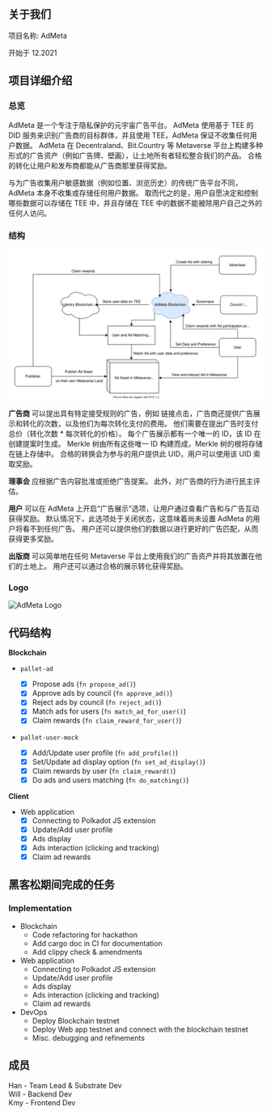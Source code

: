 ## 关于我们

项目名称: AdMeta

开始于 12.2021

## 项目详细介绍

### 总览

AdMeta 是一个专注于隐私保护的元宇宙广告平台。 AdMeta 使用基于 TEE 的 DID 服务来识别广告商的目标群体，并且使用 TEE，AdMeta 保证不收集任何用户数据。 AdMeta 在 Decentraland、Bit.Country 等 Metaverse 平台上构建多种形式的广告资产（例如广告牌、壁画），让土地所有者轻松整合我们的产品。 合格的转化让用户和发布商都能从广告商那里获得奖励。

与为广告收集用户敏感数据（例如位置、浏览历史）的传统广告平台不同，AdMeta 本身不收集或存储任何用户数据。 取而代之的是，用户自愿决定和控制哪些数据可以存储在 TEE 中，并且存储在 TEE 中的数据不能被除用户自己之外的任何人访问。

### 结构

![AdMeta Architecture](https://raw.githubusercontent.com/h4n0/gists/master/admeta/admeta_architecture.svg)

**广告商** 可以提出具有特定接受规则的广告，例如 链接点击，广告商还提供广告展示和转化的次数，以及他们为每次转化支付的费用。 他们需要在提出广告时支付总价（转化次数 \* 每次转化的价格）。 每个广告展示都有一个唯一的 ID，该 ID 在创建提案时生成。 Merkle 树由所有这些唯一 ID 构建而成，Merkle 树的根将存储在链上存储中。 合格的转换会为参与的用户提供此 UID，用户可以使用该 UID 索取奖励。

**理事会** 应根据广告内容批准或拒绝广告提案。 此外，对广告商的行为进行民主评估。

**用户** 可以在 AdMeta 上开启“广告展示”选项，让用户通过查看广告和与广告互动获得奖励。 默认情况下，此选项处于关闭状态，这意味着尚未设置 AdMeta 的用户将看不到任何广告。 用户还可以提供他们的数据以进行更好的广告匹配，从而获得更多奖励。

**出版商** 可以简单地在任何 Metaverse 平台上使用我们的广告资产并将其放置在他们的土地上。 用户还可以通过合格的展示转化获得奖励。

### Logo

![AdMeta Logo](https://raw.githubusercontent.com/AdMetaNetwork/hackathon-2022-summer/main/teams/16-AdMeta/docs/logo_square_whitebg.png)

## 代码结构

**Blockchain**

- `pallet-ad`

  - [x] Propose ads (`fn propose_ad()`)
  - [x] Approve ads by council (`fn approve_ad()`)
  - [x] Reject ads by council (`fn reject_ad()`)
  - [x] Match ads for users (`fn match_ad_for_user()`)
  - [x] Claim rewards (`fn claim_reward_for_user()`)

- `pallet-user-mock`
  - [x] Add/Update user profile (`fn add_profile()`)
  - [x] Set/Update ad display option (`fn set_ad_display()`)
  - [x] Claim rewards by user (`fn claim_reward()`)
  - [x] Do ads and users matching (`fn do_matching()`)

**Client**

- Web application
  - [x] Connecting to Polkadot JS extension
  - [x] Update/Add user profile
  - [x] Ads display
  - [x] Ads interaction (clicking and tracking)
  - [x] Claim ad rewards

## 黑客松期间完成的任务

### Implementation

- Blockchain
  - Code refactoring for hackathon
  - Add cargo doc in CI for documentation
  - Add clippy check & amendments
- Web application
  - Connecting to Polkadot JS extension
  - Update/Add user profile
  - Ads display
  - Ads interaction (clicking and tracking)
  - Claim ad rewards
- DevOps
  - Deploy Blockchain testnet
  - Deploy Web app testnet and connect with the blockchain testnet
  - Misc. debugging and refinements

## 成员

Han - Team Lead & Substrate Dev\
Will - Backend Dev\
Kmy - Frontend Dev
